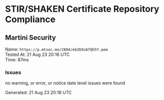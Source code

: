 # STIR/SHAKEN Certificate Repository Compliance

## Martini Security

Name: `https://p.mtsec.me/2884/ebZ69zAfQh5Y.pem`\
Tested At: 21 Aug 23 20:16 UTC\
Time: 87ms

### Issues

no warning, or error, or notice date level issues were found

Generated: 21 Aug 23 20:18 UTC
